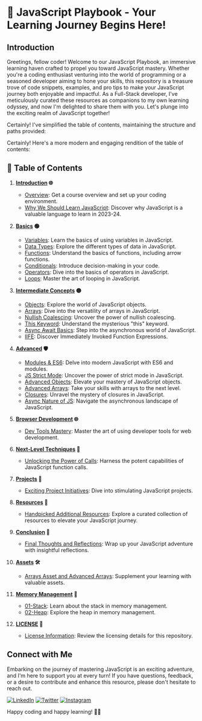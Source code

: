 # 🚀 JavaScript Playbook - Your Learning Journey Begins Here!

## Introduction

Greetings, fellow coder! Welcome to our JavaScript Playbook, an immersive learning haven crafted to propel you toward JavaScript mastery. Whether you're a coding enthusiast venturing into the world of programming or a seasoned developer aiming to hone your skills, this repository is a treasure trove of code snippets, examples, and pro tips to make your JavaScript journey both enjoyable and impactful. As a Full-Stack developer, I've meticulously curated these resources as companions to my own learning odyssey, and now I'm delighted to share them with you. Let's plunge into the exciting realm of JavaScript together!

Certainly! I've simplified the table of contents, maintaining the structure and paths provided:

Certainly! Here's a more modern and engaging rendition of the table of contents:

## 📘 Table of Contents

1. **[Introduction](./01-Introduction%20📚/README.md) 🌐**

   - [Overview](./01-Introduction%20📚/01-Overview.ipynb): Get a course overview and set up your coding environment.
   - [Why We Should Learn JavaScript](./01-Introduction%20📚/02-Why-JavaScript.ipynb): Discover why JavaScript is a valuable language to learn in 2023-24.

2. **[Basics](./02-Basics%20🟢/README.md) 🟢**

   - [Variables](./02-Basics%20🟢/01-Variables.ipynb): Learn the basics of using variables in JavaScript.
   - [Data Types](./02-Basics%20🟢/02-Data-Types.ipynb): Explore the different types of data in JavaScript.
   - [Functions](./02-Basics%20🟢/03-Functions.ipynb): Understand the basics of functions, including arrow functions.
   - [Conditionals](./02-Basics%20🟢/04-Conditionals.ipynb): Introduce decision-making in your code.
   - [Operators](./02-Basics%20🟢/04-Conditionals.ipynb): Dive into the basics of operators in JavaScript.
   - [Loops](./02-Basics%20🟢/06-Loops.ipynb): Master the art of looping in JavaScript.

3. **[Intermediate Concepts](./03-Intermediate%20🟡/README.md) 🟡**

   - [Objects](./03-Intermediate%20🟡/01-Objects.ipynb): Explore the world of JavaScript objects.
   - [Arrays](./03-Intermediate%20🟡/02-Arrays.ipynb): Dive into the versatility of arrays in JavaScript.
   - [Nullish Coalescing](./03-Intermediate%20🟡/03-Nullish-Coalescing.ipynb): Uncover the power of nullish coalescing.
   - [This Keyword](./03-Intermediate%20🟡/04-This-Keyword.ipynb): Understand the mysterious "this" keyword.
   - [Async Await Basics](./03-Intermediate%20🟡/05-Async-Await.ipynb): Step into the asynchronous world of JavaScript.
   - [IIFE](./03-Intermediate%20🟡/06-IIFE.ipynb): Discover Immediately Invoked Function Expressions.

4. **[Advanced](./04-Advanced%20🛡️/README.md) 🛡️**

   - [Modules & ES6](./04-Advanced%20🛡️/01-Modules-and-ES6.ipynb): Delve into modern JavaScript with ES6 and modules.
   - [JS Strict Mode](./04-Advanced%20🛡️/02-Strict-Mode-and-Web-APIs.ipynb): Uncover the power of strict mode in JavaScript.
   - [Advanced Objects](./04-Advanced%20🛡️/03-Advanced-Objects.ipynb): Elevate your mastery of JavaScript objects.
   - [Advanced Arrays](./04-Advanced%20🛡️/04-Advanced-Arrays.ipynb): Take your skills with arrays to the next level.
   - [Closures](./04-Advanced%20🛡️/05-Closures.ipynb): Unravel the mystery of closures in JavaScript.
   - [Async Nature of JS](./04-Advanced%20🛡️/06-Javascript-Async-Nature.ipynb): Navigate the asynchronous landscape of JavaScript.

5. **[Browser Development](./05-Browser-Development) 🌐**

   - [Dev Tools Mastery](./05-Browser-Development%20🌐/README.md): Master the art of using developer tools for web development.

6. **[Next-Level Techniques](./06-Next-Level-Techniques) 🚀**

   - [Unlocking the Power of Calls](./06-Next-Level-Techniques%20🚀): Harness the potent capabilities of JavaScript function calls.

7. **[Projects](./07-Projects) 🚧**

   - [Exciting Project Initiatives](./07-Projects%20🚧): Dive into stimulating JavaScript projects.

8. **[Resources](./08-Resources) 📎**

   - [Handpicked Additional Resources](./08-Resources/README.md): Explore a curated collection of resources to elevate your JavaScript journey.

9. **[Conclusion](./09-Conclusion) 🎯**

   - [Final Thoughts and Reflections](./09-Conclusion/README.md): Wrap up your JavaScript adventure with insightful reflections.

10. **[Assets](./Assets) 🛠️**

    - [Arrays Asset and Advanced Arrays](./Assets/Arrays): Supplement your learning with valuable assets.

11. **[Memory Management](./Memory-Management/JS-Playbook) 🧠**

    - [01-Stack](./Memory%20Management%20🧠/): Learn about the stack in memory management.
    - [02-Heap](./Memory-Management/JS-Playbook/02-Heap.ipynb): Explore the heap in memory management.

12. **[LICENSE](./LICENSE) 📜**
    - [License Information](./LICENSE): Review the licensing details for this repository.

## Connect with Me

Embarking on the journey of mastering JavaScript is an exciting adventure, and I'm here to support you at every turn! If you have questions, feedback, or a desire to contribute and enhance this resource, please don't hesitate to reach out.

[![LinkedIn](https://img.shields.io/badge/LinkedIn-Connect-blue?style=flat-square&logo=linkedin)](https://www.linkedin.com/in/zeeshanmukhtar1/)
[![Twitter](https://img.shields.io/badge/Twitter-Follow-blue?style=flat-square&logo=twitter)](https://twitter.com/ZeshanMukhtar01)
[![Instagram](https://img.shields.io/badge/Instagram-Follow-blue?style=flat-square&logo=instagram)](https://www.instagram.com/zeshanmukhtar01/)

Happy coding and happy learning! 🚀✨
